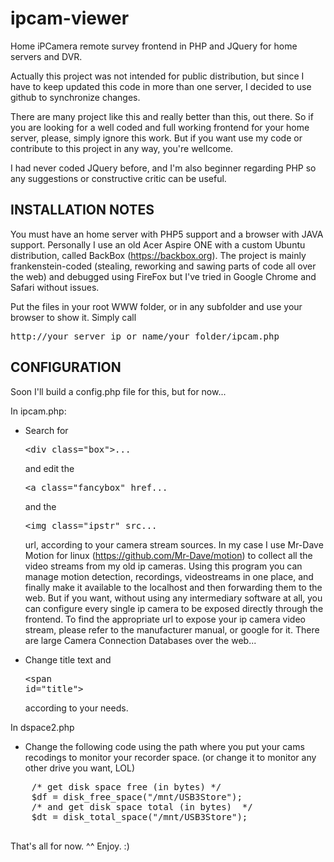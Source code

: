 # ipcam-viewer
Home iPCamera remote survey frontend in PHP and JQuery for home servers and DVR.

Actually this project was not intended for public distribution, but since I have to keep updated this code 
in more than one server, I decided to use github to synchronize changes. 

There are many project like this and really better than this, out there. So if you are looking for a well coded and full working
frontend for your home server, please, simply ignore this work. But if you want use my code or contribute to this project 
in any way, you're wellcome.

I had never coded JQuery before, and I'm also beginner regarding PHP so any suggestions or constructive
critic can be useful.

INSTALLATION NOTES
------------------
You must have an home server with PHP5 support and a browser with JAVA support. Personally I use an old Acer Aspire ONE with 
a custom Ubuntu distribution, called BackBox (https://backbox.org). The project is mainly frankenstein-coded (stealing, reworking and sawing parts of code all over the web) and debugged using FireFox but I've tried in Google Chrome and Safari without issues.

Put the files in your root WWW folder, or in any subfolder and use your browser to show it. 
Simply call <pre>http://your_server_ip_or_name/your_folder/ipcam.php</pre>

CONFIGURATION
-------------
Soon I'll build a config.php file for this, but for now...

In ipcam.php:
   - Search for <pre><<span>div class="box"</span>>...</pre> and edit the <pre><<span>a class="fancybox" href...</span></pre> and the <pre><<span>img class="ipstr" src...</span></pre> url, according to your camera stream sources.
   In my case I use Mr-Dave Motion for linux (https://github.com/Mr-Dave/motion) to collect all the video streams from my old ip cameras. Using this program you can manage motion detection, recordings, videostreams in one place, and finally make it available to the localhost and then forwarding them to the web. But if you want, without using any intermediary software at all, you can configure every single ip camera to be exposed directly through the frontend. To find the appropriate url to expose your ip camera video stream, please refer to the manufacturer manual, or google for it. There are large Camera Connection Databases over the web...
  
   - Change title text and <pre><<span>span id="title"</span>></pre> according to your needs.

In dspace2.php
   - Change the following code using the path where you put your cams recodings to monitor your recorder space.
   (or change it to monitor any other drive you want, LOL)
   <pre>
   	/* get disk space free (in bytes) */
	$df = disk_free_space("/mnt/USB3Store");
	/* and get disk space total (in bytes)  */
	$dt = disk_total_space("/mnt/USB3Store");
   </pre>

That's all for now. ^^ Enjoy. :)
